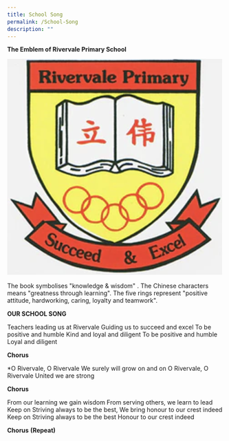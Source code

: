 ```yaml
---
title: School Song
permalink: /School-Song
description: ""
---
```

**The Emblem of Rivervale Primary School**
  
![](/images/photo6167760560079352290.jpg)

The book symbolises "knowledge & wisdom" .
The Chinese characters means "greatness through learning".
The five rings represent "positive attitude, hardworking, caring, loyalty and teamwork".

  

  

  

**OUR SCHOOL SONG**

Teachers leading us at Rivervale
Guiding us to succeed and excel
To be positive and humble
Kind and loyal and diligent
To be positive and humble
Loyal and diligent

**Chorus**

\*O Rivervale, O Rivervale
We surely will grow on and on
O Rivervale, O Rivervale
United we are strong

**Chorus**

From our learning we gain wisdom
From serving others, we learn to lead
Keep on Striving always to be the best,
We bring honour to our crest indeed
Keep on Striving always to be the best
Honour to our crest indeed

**Chorus** **(Repeat)**